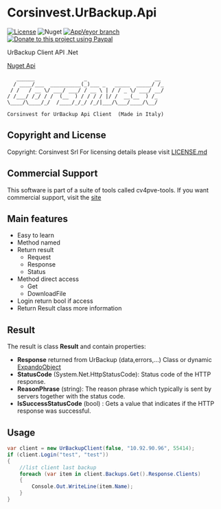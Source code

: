 # Corsinvest.UrBackup.Api

[![License](https://img.shields.io/github/license/Corsinvest/cv4urb-api-dotnet.svg)](https://www.gnu.org/licenses/gpl-3.0.en.html)
![Nuget](https://img.shields.io/nuget/v/Corsinvest.UrBackup.Api.svg?label=Nuget%20%20Api) [![AppVeyor branch](https://img.shields.io/appveyor/ci/franklupo/cv4urb-api-dotnet/master.svg)](https://ci.appveyor.com/project/franklupo/cv4urb-api-dotnet) [![Donate to this project using Paypal](https://img.shields.io/badge/paypal-donate-yellow.svg)](https://www.paypal.com/cgi-bin/webscr?cmd=_donations&business=PPM9JHLQLRV2S&item_name=Open+Source+Project&currency_code=EUR&source=url)

UrBackup Client API .Net

[Nuget Api](https://www.nuget.org/packages/Corsinvest.UrBackup.Api)

```text
   ______                _                      __
  / ____/___  __________(_)___ _   _____  _____/ /_
 / /   / __ \/ ___/ ___/ / __ \ | / / _ \/ ___/ __/
/ /___/ /_/ / /  (__  ) / / / / |/ /  __(__  ) /_
\____/\____/_/  /____/_/_/ /_/|___/\___/____/\__/

Corsinvest for UrBackup Api Client  (Made in Italy)
```

## Copyright and License

Copyright: Corsinvest Srl
For licensing details please visit [LICENSE.md](LICENSE.md)

## Commercial Support

This software is part of a suite of tools called cv4pve-tools. If you want commercial support, visit the [site](https://www.corsinvest.it/cv4pve-tools)

## Main features

* Easy to learn
* Method named
* Return result
  * Request
  * Response
  * Status
* Method direct access
  * Get
  * DownloadFile
* Login return bool if access
* Return Result class more information

## Result

The result is class **Result** and contain properties:

* **Response** returned from UrBackup (data,errors,...) Class or dynamic [ExpandoObject](https://msdn.microsoft.com/en-US/library/system.dynamic.expandoobject(v=vs.110).aspx)
* **StatusCode** (System.Net.HttpStatusCode): Status code of the HTTP response.
* **ReasonPhrase** (string): The reason phrase which typically is sent by servers together with the status code.
* **IsSuccessStatusCode** (bool) : Gets a value that indicates if the HTTP response was successful.

## Usage

```C#
var client = new UrBackupClient(false, "10.92.90.96", 55414);
if (client.Login("test", "test"))
{
    //list client last backup
    foreach (var item in client.Backups.Get().Response.Clients)
    {
        Console.Out.WriteLine(item.Name);
    }
}
```
